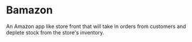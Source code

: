 # Bamazon
An Amazon app like store front that will take in orders from customers and deplete stock from the store's inventory.